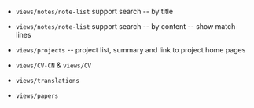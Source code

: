 - `views/notes/note-list` support search -- by title
- `views/notes/note-list` support search -- by content -- show match lines

- `views/projects` -- project list, summary and link to project home pages
- `views/CV-CN` & `views/CV`
- `views/translations`
- `views/papers`
